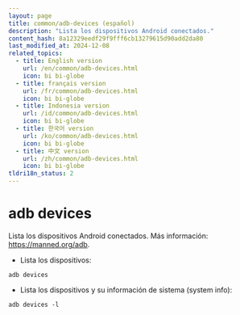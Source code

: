 ```yaml
---
layout: page
title: common/adb-devices (español)
description: "Lista los dispositivos Android conectados."
content_hash: 8a12329eedf29f9fff6cb13279615d90add2da80
last_modified_at: 2024-12-08
related_topics:
  - title: English version
    url: /en/common/adb-devices.html
    icon: bi bi-globe
  - title: français version
    url: /fr/common/adb-devices.html
    icon: bi bi-globe
  - title: Indonesia version
    url: /id/common/adb-devices.html
    icon: bi bi-globe
  - title: 한국어 version
    url: /ko/common/adb-devices.html
    icon: bi bi-globe
  - title: 中文 version
    url: /zh/common/adb-devices.html
    icon: bi bi-globe
tldri18n_status: 2
---
```

# adb devices

Lista los dispositivos Android conectados.
Más información: <https://manned.org/adb>.

- Lista los dispositivos:

`adb devices`

- Lista los dispositivos y su información de sistema (system info):

`adb devices -l`
